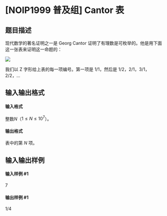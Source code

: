 
# [NOIP1999 普及组] Cantor 表
## 题目描述
现代数学的著名证明之一是 Georg Cantor 证明了有理数是可枚举的。他是用下面这一张表来证明这一命题的：

![](https://cdn.luogu.com.cn/upload/image_hosting/7rqn2j8r.png)

我们以 Z 字形给上表的每一项编号。第一项是 $1/1$，然后是 $1/2$，$2/1$，$3/1$，$2/2$，…

## 输入输出格式
#### 输入格式

整数$N$（$1 \leq N \leq 10^7$）。
#### 输出格式

表中的第 $N$ 项。

## 输入输出样例
#### 输入样例 #1
7

#### 输出样例 #1
1/4
